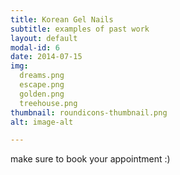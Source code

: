 ```yaml
---
title: Korean Gel Nails
subtitle: examples of past work
layout: default
modal-id: 6
date: 2014-07-15
img:
  dreams.png
  escape.png
  golden.png
  treehouse.png
thumbnail: roundicons-thumbnail.png
alt: image-alt

---
```


make sure to book your appointment :)
